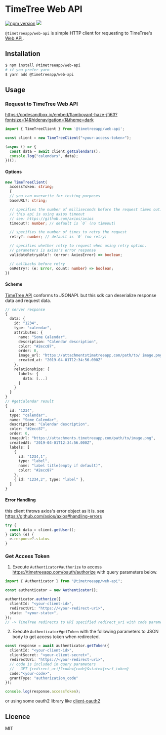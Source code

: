 # TimeTree Web API


[![npm version](https://badge.fury.io/js/%40timetreeapp%2Fweb-api.svg)](https://badge.fury.io/js/%40timetreeapp%2Fweb-api) 
![](https://circleci.com/gh/jubilee-works/timetree-sdk-js/tree/master.svg?style=shield&circle-token=b8b9a4c41c77e8ce1ce524c2cd355417571e2d0f)

`@timetreeapp/web-api` is simple HTTP client for requesting to TimeTree's [Web API](https://developers.timetreeapp.com/en/docs/api).


## Installation

```bash
$ npm install @timetreeapp/web-api
# if you prefer yarn
$ yarn add @timetreeapp/web-api
```
## Usage

### Request to TimeTree Web API
https://codesandbox.io/embed/flamboyant-haze-jfi63?fontsize=14&hidenavigation=1&theme=dark

```ts
import { TimeTreeClient } from '@timetreeapp/web-api';

const client = new TimeTreeClient("<your-access-token>");

(async () => {
  const data = await client.getCalendars();
  console.log("calendars", data);
})();
```

#### Options
```ts
new TimeTreeClient(
  accessToken: string;
  {
  // you can overwrite for testing purposes
  baseURL?: string;

  // specifies the number of milliseconds before the request times out.
  // this api is using axios timeout
  // see: https://github.com/axios/axios
  timeout?: number; // default is `0` (no timeout)

  // specifies the number of times to retry the request
  retry?: number; // default is `0` (no retry)

  // specifies whether retry to request when using retry option.
  // parameters is axios's error response
  validateRetryable?: (error: AxiosError) => boolean;

  // callbacks before retry
  onRetry?: (e: Error, count: number) => boolean;
})
```

#### Scheme
[TimeTree API](https://developers.timetreeapp.com/ja/docs/api) conforms to JSONAPI. but this sdk can deserialize response data and request data.


```ts
// server response
{
  data: {
    id: "1234",
    type: "calendar",
    attributes: {
      name: "Some Calendar",
      description: "Calendar description",
      color: "#2ecc87",
      order: 0,
      image_url: "https://attachmentstimetreeapp.com/path/to/ image.png",
      created_at: "2019-04-01T12:34:56.000Z"
    },
    relationships: {
      labels: {
        data: [...]
      }
    }
  }
}
// #getCalendar result
{
  id: "1234",
  type: "calendar",
  name: "Some Calendar",
  description: "Calendar description",
  color: "#2ecc87",
  order: 0,
  imageUrl: "https://attachments.timetreeapp.com/path/to/image.png",
  createdAt: "2019-04-01T12:34:56.000Z",
  labels: [
    {
      id: "1234,1",
      type: "label",
      name: "label title(empty if default)",
      color: "#2ecc87"
    },
    { id: "1234,2", type: "label" },
  ]
}
```

#### Error Handling
this client throws axios's error object as it is.
see https://github.com/axios/axios#handling-errors
```ts
try {
  const data = client.getUser();
} catch (e) {
  e.response?.status
}
```

### Get Access Token

1. Execute `Authenticator#authorize` to access https://timetreeapp.com/oauth/authorize with query parameters below.

```ts
import { Authenticator } from "@timetreeapp/web-api";

const authenticator = new Authenticator();

authenticator.authorize({
  clientId: "<your-client-id>",
  redirectUri: "https://<your-redirect-uri>",
  state: "<your-state>",
});
// -> TimeTree redirects to URI specified redirect_uri with code parameter. The code parameter expires in 10 minutes
```

2. Execute `Authenticator#getToken` with the following parameters to JSON body to get access token when redirected.

```ts
const response = await authenticator.getToken({
  clientId: "<your-client-id>",
  clientSecret: "<your-client-secret>",
  redirectUri: "https://<your-redirect-uri>",
  // code is included in query parameters
  //   GET {redirect_uri}?code={code}&state={csrf_token}
  code:"<your-code>",
  grantType: "authorization_code"
});

console.log(response.accessToken);
```

or using some oauth2 library like [client-oauth2](https://www.npmjs.com/package/client-oauth2)


## Licence
MIT